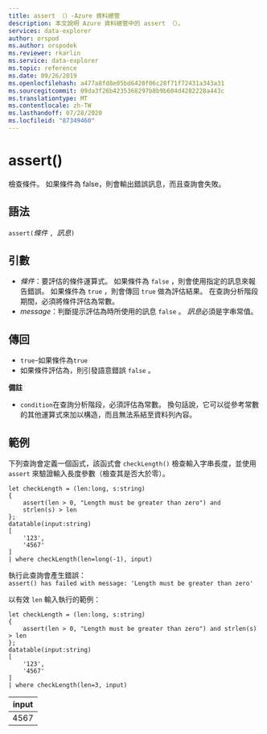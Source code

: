 ```yaml
---
title: assert （）-Azure 資料總管
description: 本文說明 Azure 資料總管中的 assert （）。
services: data-explorer
author: orspod
ms.author: orspodek
ms.reviewer: rkarlin
ms.service: data-explorer
ms.topic: reference
ms.date: 09/26/2019
ms.openlocfilehash: a477a8fd8e05bd6420f06c28f71f72431a343a31
ms.sourcegitcommit: 09da3f26b4235368297b8b9b604d4282228a443c
ms.translationtype: MT
ms.contentlocale: zh-TW
ms.lasthandoff: 07/28/2020
ms.locfileid: "87349460"
---
```

# <a name="assert"></a>assert()

檢查條件。 如果條件為 false，則會輸出錯誤訊息，而且查詢會失敗。

## <a name="syntax"></a>語法

`assert(`*條件* `, `*訊息*`)`

## <a name="arguments"></a>引數

* *條件*：要評估的條件運算式。 如果條件為 `false` ，則會使用指定的訊息來報告錯誤。 如果條件為 `true` ，則會傳回 `true` 做為評估結果。 在查詢分析階段期間，必須將條件評估為常數。
* *message*：判斷提示評估為時所使用的訊息 `false` 。 *訊息*必須是字串常值。


## <a name="returns"></a>傳回

* `true`-如果條件為`true`
* 如果條件評估為，則引發語意錯誤 `false` 。

**備註**

* `condition`在查詢分析階段，必須評估為常數。 換句話說，它可以從參考常數的其他運算式來加以構造，而且無法系結至資料列內容。

## <a name="examples"></a>範例

下列查詢會定義一個函式，該函式會 `checkLength()` 檢查輸入字串長度，並使用 `assert` 來驗證輸入長度參數（檢查其是否大於零）。

<!-- csl: https://help.kusto.windows.net:443/Samples -->
```kusto
let checkLength = (len:long, s:string)
{
    assert(len > 0, "Length must be greater than zero") and 
    strlen(s) > len
};
datatable(input:string)
[
    '123',
    '4567'
]
| where checkLength(len=long(-1), input)
```

執行此查詢會產生錯誤：  
`assert() has failed with message: 'Length must be greater than zero'`


以有效 `len` 輸入執行的範例：

<!-- csl: https://help.kusto.windows.net:443/Samples -->
```kusto
let checkLength = (len:long, s:string)
{
    assert(len > 0, "Length must be greater than zero") and strlen(s) > len
};
datatable(input:string)
[
    '123',
    '4567'
]
| where checkLength(len=3, input)
```

|input|
|---|
|4567|
